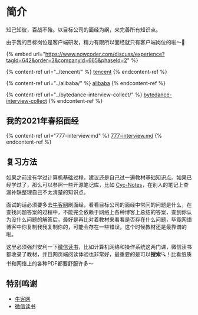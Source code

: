 # 简介

知己知彼，百战不殆。以目标公司的面经为纲，来完善所有知识点。

由于我的目标岗位是客户端研发，精力有限所以面经就只有客户端岗位的啦～🎯

{% embed url="https://www.nowcoder.com/discuss/experience?tagId=642&order=3&companyId=665&phaseId=2" %}

{% content-ref url="../tencent/" %}
[tencent](../tencent/)
{% endcontent-ref %}

{% content-ref url="../alibaba/" %}
[alibaba](../alibaba/)
{% endcontent-ref %}

{% content-ref url="../bytedance-interview-collect/" %}
[bytedance-interview-collect](../bytedance-interview-collect/)
{% endcontent-ref %}

## 我的2021年春招面经

{% content-ref url="777-interview.md" %}
[777-interview.md](777-interview.md)
{% endcontent-ref %}

## 复习方法

如果之前没有学过计算机基础过程，建议还是自己过一遍教材基础知识点。如果已经学过了，那么可以参照一些开源笔记库，比如 [Cyc-Notes](http://www.cyc2018.xyz)，在别人的笔记上查漏补缺整理自己不太清楚的知识点。

面试的话必须要多去[牛客网](https://www.nowcoder.com)刷面经，看看目标公司的面经中常问的问题是什么，在查找问题答案的过程中，不能完全依赖于网络上各种博客上总结的答案，查到你认为没什么问题的解答后，最好是再比对着教材来看看是否存在什么问题，毕竟网络博客中你复制我我复制你的，可能会存在一些错误，这个时候教材还是最靠谱的啦。

这里必须强烈安利一下[微信读书](https://weread.qq.com)，比如计算机网络和操作系统这两门课，微信读书都收录了教材，并且网页端阅读体验也非常好，最重要的是可以**搜索**🔍！比看纸质书和网络上的各种PDF都要舒服许多～

## 特别鸣谢

* [牛客网](https://www.nowcoder.com)
* [微信读书](https://weread.qq.com)
